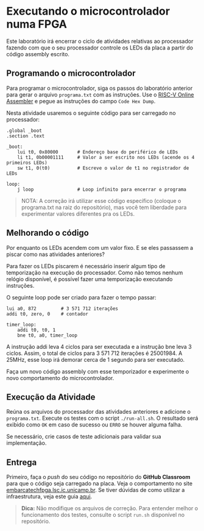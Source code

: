 # Executando o microcontrolador numa FPGA

Este laboratório irá encerrar o ciclo de atividades relativas ao processador fazendo com que o seu processador controle os LEDs da placa a partir do código assembly escrito.


## Programando o microcontrolador

Para programar o microcontrolador, siga os passos do laboratório anterior para gerar o arquivo `programa.txt` com as instruções. Use o [RISC-V Online Assembler](https://riscvasm.lucasteske.dev/) e pegue as instruções do campo `Code Hex Dump`.

Nesta atividade usaremos o seguinte código para ser carregado no processador:

```assembly
.global _boot
.section .text

_boot:
    lui t0, 0x80000       # Endereço base do periférico de LEDs
    li t1, 0b00001111     # Valor a ser escrito nos LEDs (acende os 4 primeiros LEDs)
    sw t1, 0(t0)          # Escreve o valor de t1 no registrador de LEDs

loop:
    j loop                # Loop infinito para encerrar o programa
```

> NOTA: A correção irá utilizar esse código específico (coloque o programa.txt na raiz do repositório), mas você tem liberdade para experimentar valores diferentes pra os LEDs.

## Melhorando o código

Por enquanto os LEDs acendem com um valor fixo. E se eles passassem a piscar como nas atividades anteriores?

Para fazer os LEDs piscarem é necessário inserir algum tipo de temporização na execução do processador. Como não temos nenhum relógio disponível, é possível fazer uma temporização executando instruções.

O seguinte loop pode ser criado para fazer o tempo passar:

```assembly
lui a0, 872         # 3 571 712 iterações
addi t0, zero, 0    # contador

timer_loop:
    addi t0, t0, 1
    bne t0, a0, timer_loop
```

A instrução addi leva 4 ciclos para ser executada e a instrução bne leva 3 ciclos. Assim, o total de ciclos para 3 571 712 iterações é 25001984. A 25MHz, esse loop irá demorar cerca de 1 segundo para ser executado.

Faça um novo código assembly com esse temporizador e experimente o novo comportamento do microcontrolador.

## Execução da Atividade

Reúna os arquivos do processador das atividades anteriores e adicione o `programa.txt`. Execute os testes com o script `./run-all.sh`. O resultado será exibido como `OK` em caso de sucesso ou `ERRO` se houver alguma falha.

Se necessário, crie casos de teste adicionais para validar sua implementação.

## Entrega

Primeiro, faça o *push* do seu código no repositório do **GitHub Classroom** para que o código seja carregado na placa. Veja o comportamento no site [embarcatechfpga.lsc.ic.unicamp.br](https://embarcatechfpga.lsc.ic.unicamp.br). Se tiver dúvidas de como utilizar a infraestrutura, veja este guia [aqui](guia_remoto.md).

> **Dica:**
> Não modifique os arquivos de correção. Para entender melhor o funcionamento dos testes, consulte o script `run.sh` disponível no repositório.